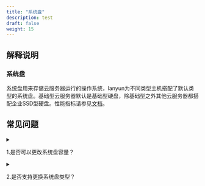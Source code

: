 ```yaml
---
title: "系统盘"
description: test
draft: false
weight: 15
---
```


## 解释说明

### 系统盘

系统盘用来存储云服务器运行的操作系统，lanyun为不同类型主机搭配了默认类型的系统盘。基础型云服务器默认是基础型硬盘，除基础型之外其他云服务器都搭配企业SSD型硬盘。性能指标请参见[文档](/storage/disk/intro/introduction/#产品类型)。

## 常见问题

<details>
<summary><p>
  1.是否可以更改系统盘容量？
  </p></summary>
<p>
  只支持增加容量，即扩容。在更改云服务器配置处操作。
  </p>
</details>

<details>
<summary><p>
  2.是否支持更换系统盘类型？
  </p></summary>
<p>
  不同类型云服务器搭配默认类型系统盘，暂不支持更换类型。
  </p>
</details>






